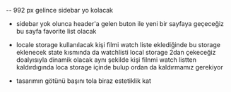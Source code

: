 -- 992 px gelince sidebar yo kolacak

- sidebar yok olunca header'a gelen buton ile yeni bir sayfaya geçeceğiz bu sayfa favorite list olacak
- locale storage kullanılacak kişi filmi watch liste eklediğinde bu storage eklenecek state kısmında da watchlisti local storage 2dan çekeceğiz doalyısıyla dinamik olacak aynı şekilde kişi filnmi watch listten kaldırdıgında loca storage içinde bulup ordan da kaldırmamız gerekiyor

- tasarımın götünü başını tola biraz estetiklik kat
